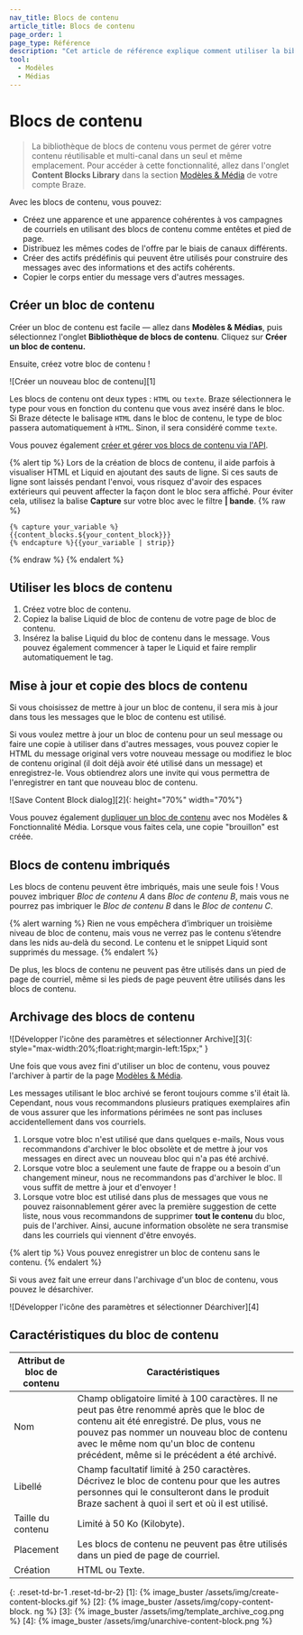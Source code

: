```yaml
---
nav_title: Blocs de contenu
article_title: Blocs de contenu
page_order: 1
page_type: Référence
description: "Cet article de référence explique comment utiliser la bibliothèque de blocs de contenu pour gérer votre contenu réutilisable et inter-canal dans un seul emplacement centralisé."
tool:
  - Modèles
  - Médias
---
```


# Blocs de contenu

> La bibliothèque de blocs de contenu vous permet de gérer votre contenu réutilisable et multi-canal dans un seul et même emplacement. Pour accéder à cette fonctionnalité, allez dans l'onglet __Content Blocks Library__ dans la section [Modèles & Média][6] de votre compte Braze.

Avec les blocs de contenu, vous pouvez:

- Créez une apparence et une apparence cohérentes à vos campagnes de courriels en utilisant des blocs de contenu comme entêtes et pied de page.
- Distribuez les mêmes codes de l'offre par le biais de canaux différents.
- Créer des actifs prédéfinis qui peuvent être utilisés pour construire des messages avec des informations et des actifs cohérents.
- Copier le corps entier du message vers d'autres messages.

## Créer un bloc de contenu

Créer un bloc de contenu est facile — allez dans __Modèles & Médias__, puis sélectionnez l'onglet __Bibliothèque de blocs de contenu__. Cliquez sur __Créer un bloc de contenu.__

Ensuite, créez votre bloc de contenu !

!\[Créer un nouveau bloc de contenu\]\[1\]

Les blocs de contenu ont deux types : `HTML` ou `texte`. Braze sélectionnera le type pour vous en fonction du contenu que vous avez inséré dans le bloc. Si Braze détecte le balisage `HTML` dans le bloc de contenu, le type de bloc passera automatiquement à `HTML`. Sinon, il sera considéré comme `texte`.

Vous pouvez également [créer et gérer vos blocs de contenu via l'API][5].

{% alert tip %}
Lors de la création de blocs de contenu, il aide parfois à visualiser HTML et Liquid en ajoutant des sauts de ligne. Si ces sauts de ligne sont laissés pendant l'envoi, vous risquez d'avoir des espaces extérieurs qui peuvent affecter la façon dont le bloc sera affiché. Pour éviter cela, utilisez la balise __Capture__ sur votre bloc avec le filtre __&#124; bande__.
{% raw %}
```
{% capture your_variable %}
{{content_blocks.${your_content_block}}}
{% endcapture %}{{your_variable | strip}}
```
{% endraw %}
{% endalert %}

## Utiliser les blocs de contenu

1. Créez votre bloc de contenu.
2. Copiez la balise Liquid de bloc de contenu de votre page de bloc de contenu.
3. Insérez la balise Liquid du bloc de contenu dans le message. Vous pouvez également commencer à taper le Liquid et faire remplir automatiquement le tag.

## Mise à jour et copie des blocs de contenu

Si vous choisissez de mettre à jour un bloc de contenu, il sera mis à jour dans tous les messages que le bloc de contenu est utilisé.

Si vous voulez mettre à jour un bloc de contenu pour un seul message ou faire une copie à utiliser dans d'autres messages, vous pouvez copier le HTML du message original vers votre nouveau message ou modifiez le bloc de contenu original (il doit déjà avoir été utilisé dans un message) et enregistrez-le. Vous obtiendrez alors une invite qui vous permettra de l'enregistrer en tant que nouveau bloc de contenu.

!\[Save Content Block dialog\]\[2\]{: height="70%" width="70%"}

Vous pouvez également [dupliquer un bloc de contenu]({{site.baseurl}}/user_guide/engagement_tools/templates_and_media/duplicate/) avec nos Modèles & Fonctionnalité Média. Lorsque vous faites cela, une copie "brouillon" est créée.

## Blocs de contenu imbriqués

Les blocs de contenu peuvent être imbriqués, mais une seule fois ! Vous pouvez imbriquer _Bloc de contenu A_ dans _Bloc de contenu B_, mais vous ne pourrez pas imbriquer le _Bloc de contenu B_ dans le _Bloc de contenu C_.

{% alert warning %}
Rien ne vous empêchera d’imbriquer un troisième niveau de bloc de contenu, mais vous ne verrez pas le contenu s’étendre dans les nids au-delà du second. Le contenu et le snippet Liquid sont supprimés du message.
{% endalert %}

De plus, les blocs de contenu ne peuvent pas être utilisés dans un pied de page de courriel, même si les pieds de page peuvent être utilisés dans les blocs de contenu.

## Archivage des blocs de contenu

!\[Développer l'icône des paramètres et sélectionner Archive\]\[3\]{: style="max-width:20%;float:right;margin-left:15px;" }

Une fois que vous avez fini d'utiliser un bloc de contenu, vous pouvez l'archiver à partir de la page [Modèles & Média]({{site.baseurl}}/user_guide/engagement_tools/templates_and_media/archive/).

Les messages utilisant le bloc archivé se feront toujours comme s'il était là. Cependant, nous vous recommandons plusieurs pratiques exemplaires afin de vous assurer que les informations périmées ne sont pas incluses accidentellement dans vos courriels.

1. Lorsque votre bloc n'est utilisé que dans quelques e-mails, Nous vous recommandons d'archiver le bloc obsolète et de mettre à jour vos messages en direct avec un nouveau bloc qui n'a pas été archivé.
2. Lorsque votre bloc a seulement une faute de frappe ou a besoin d'un changement mineur, nous ne recommandons pas d'archiver le bloc. Il vous suffit de mettre à jour et d'envoyer !
3. Lorsque votre bloc est utilisé dans plus de messages que vous ne pouvez raisonnablement gérer avec la première suggestion de cette liste, nous vous recommandons de supprimer __tout le contenu__ du bloc, puis de l'archiver. Ainsi, aucune information obsolète ne sera transmise dans les courriels qui viennent d'être envoyés.

{% alert tip %}
  Vous pouvez enregistrer un bloc de contenu sans le contenu.
{% endalert %}

Si vous avez fait une erreur dans l'archivage d'un bloc de contenu, vous pouvez le désarchiver.

!\[Développer l'icône des paramètres et sélectionner Déarchiver\]\[4\]

## Caractéristiques du bloc de contenu

| Attribut de bloc de contenu | Caractéristiques                                                                                                                                                                                                                                                            |
| --------------------------- | --------------------------------------------------------------------------------------------------------------------------------------------------------------------------------------------------------------------------------------------------------------------------- |
| Nom                         | Champ obligatoire limité à 100 caractères. Il ne peut pas être renommé après que le bloc de contenu ait été enregistré. De plus, vous ne pouvez pas nommer un nouveau bloc de contenu avec le même nom qu'un bloc de contenu précédent, même si le précédent a été archivé. |
| Libellé                     | Champ facultatif limité à 250 caractères. Décrivez le bloc de contenu pour que les autres personnes qui le consulteront dans le produit Braze sachent à quoi il sert et où il est utilisé.                                                                                  |
| Taille du contenu           | Limité à 50 Ko (Kilobyte).                                                                                                                                                                                                                                                  |
| Placement                   | Les blocs de contenu ne peuvent pas être utilisés dans un pied de page de courriel.                                                                                                                                                                                         |
| Création                    | HTML ou Texte.                                                                                                                                                                                                                                                              |
{: .reset-td-br-1 .reset-td-br-2}
[1]: {% image_buster /assets/img/create-content-blocks.gif %} [2]: {% image_buster /assets/img/copy-content-block. ng %} [3]: {% image_buster /assets/img/template_archive_cog.png %} [4]: {% image_buster /assets/img/unarchive-content-block.png %}

[5]: {{site.baseurl}}/api/endpoints/templates/
[6]: {{site.baseurl}}/user_guide/engagement_tools/templates_and_media/

